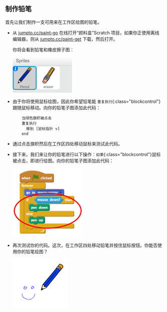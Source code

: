 ## 制作铅笔

首先让我们制作一支可用来在工作区绘图的铅笔。



+ 从 <a href="http://jumpto.cc/paint-go" target="_blank">jumpto.cc/paint-go</a> 在线打开“颜料盒”Scratch 项目，如果你正使用离线编辑器，则从 <a href="http://jumpto.cc/paint-get" target="_blank">jumpto.cc/paint-get</a> 下载，然后打开。

	你将会看到铅笔和橡皮擦子图：

	![screenshot](images/paint-starter.png)	

+ 由于你将使用鼠标绘图，因此你希望铅笔能 `重复执行`{:class="blockcontrol"}跟随鼠标移动。向你的铅笔子图添加此代码：

	```blocks
		当绿色旗帜被点击
		重复执行
		  移到 [鼠标指针 v]
		end
	```

+ 通过点击旗帜然后在工作区四处移动鼠标来测试此代码。 

+ 接下来，我们来让你的铅笔进行以下操作：`如果`{:class="blockcontrol"}鼠标被点击，即进行绘图。向你的铅笔子图添加此代码：

	![screenshot](images/paint-pencil-draw-code.png)	

+ 再次测试你的代码。这次，在工作区四处移动铅笔并按住鼠标按钮。你能否使用你的铅笔绘图？

	![screenshot](images/paint-draw.png)
	



